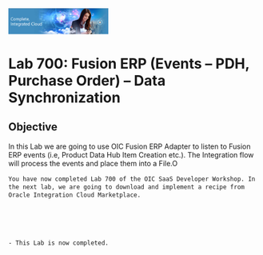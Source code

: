 <img class="float-right" src="images/j2c-logo.png" width="200">

# Lab 700: Fusion ERP (Events – PDH, Purchase Order) – Data Synchronization

## Objective

In this Lab we are going to use OIC Fusion ERP Adapter to listen to Fusion ERP events (i.e, Product Data Hub Item Creation etc.). The Integration flow will process the events and place them into a File.O
```
You have now completed Lab 700 of the OIC SaaS Developer Workshop. In the next lab, we are going to download and implement a recipe from Oracle Integration Cloud Marketplace.





- This Lab is now completed.


